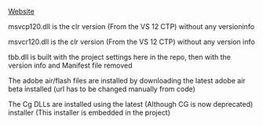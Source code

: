 [Website](http://LoLUpdater.com)

msvcp120.dll is the clr version (From the VS 12 CTP) without any versioninfo

msvcr120.dll is the clr version (From the VS 12 CTP) without any version info

tbb.dll is built with the project settings here in the repo, then with the version info and Manifest file removed

The adobe air/flash files are installed by downloading the latest adobe air beta installed (url has to be changed manually from code)

The Cg DLLs are installed using the latest (Although CG is now deprecated) installer (This installer is embedded in the project)
